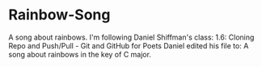 # Rainbow-Song
A song about rainbows.
I'm following Daniel Shiffman's class:
  1.6: Cloning Repo and Push/Pull - Git and GitHub for Poets
  Daniel edited his file to:
  A song about rainbows in the key of C major.
